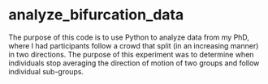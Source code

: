 # analyze_bifurcation_data
 The purpose of this code is to use Python to analyze data from my PhD, where I had participants follow a crowd that split (in an increasing manner) in two directions. The purpose of this experiment was to determine when individuals stop averaging the direction of motion of two groups and follow individual sub-groups.
